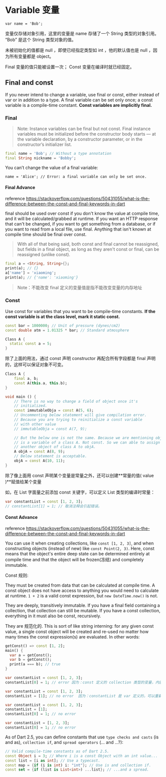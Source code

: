 # Variable 变量

`var name = 'Bob';`

变量仅存储对象引用，这里的变量是 name 存储了一个 String 类型的对象引用。 “Bob” 是这个 String 类型对象的值。

未被初始化的值都是 null ，即使已经指定类型如 int ，他的默认值也是 null ，因为所有变量都是 object。

Final 变量的值只能被设置一次； Const 变量在编译时就已经固定。

## Final and const

If you never intend to change a variable, use final or const, either instead of var or in addition to a type. A final variable can be set only once; a const variable is a compile-time constant. **Const variables are implicitly final.**

### Final

> Note: Instance variables can be final but not const. Final instance variables must be initialized before the constructor body starts — at the variable declaration, by a constructor parameter, or in the constructor’s initializer list.

```dart
final name = 'Bob'; // Without a type annotation
final String nickname = 'Bobby';
```

You can’t change the value of a final variable:

`name = 'Alice'; // Error: a final variable can only be set once.`



#### Final Advance

reference <https://stackoverflow.com/questions/50431055/what-is-the-difference-between-the-const-and-final-keywords-in-dart>

final should be used over const if you don't know the value at compile time, and it will be calculated/grabbed at runtime. If you want an HTTP response that can't be changed, if you want to get something from a database, or if you want to read from a local file, use final. Anything that isn't known at compile time should be final over const.

> With all of that being said, both const and final cannot be reassigned, but fields in a final object, as long as they aren't const or final, can be reassigned (unlike const).

```dart
final a = <String, String>{};
print(a); // {}
a['name'] = 'xiaoming';
print(a); // {'name': 'xiaoming'}
```

> Note：不能改变 final 定义的变量值是指不能改变变量的内存地址

### Const

Use const for variables that you want to be compile-time constants. **If the const variable is at the class level, mark it static const.** 

```dart
const bar = 1000000; // Unit of pressure (dynes/cm2)
const double atm = 1.01325 * bar; // Standard atmosphere
```

```dart
Class A {
  static const a = 5;
}
```

除了上面的用法，通过 const 声明 constructor 再配合所有字段都是 final 声明的，这样可以保证对象不可变。

```dart
Class A {
    final a, b;
    const A(this.a, this.b);
}

void main () {
    // There is no way to change a field of object once it's 
    // initialized.
    const immutableObja = const A(5, 6);
    // Uncommenting below statement will give compilation error.
    // Because you are trying to reinitialize a const variable
    // with other value
    // immutableObja = const A(7, 9);

    // But the below one is not the same. Because we are mentioning objA 
    // is a variable of a class A. Not const. So we can able to assign
    // another object of class A to objA.
    A objA = const A(8, 9);
    // Below statement is acceptable.
    objA = const A(10, 11);
}
```

除了像上面用 const 声明某个变量是常量之外，还可以创建**常量的值( value )**赋值给某个变量

如，在 List 字面量之前添加 const 关键字，可以定义 List 类型的编译时常量：

```dart
var constantList = const [1, 2, 3];
// constantList[1] = 1; // 取消注释会引起错误。
```

#### Const Advance

reference <https://stackoverflow.com/questions/50431055/what-is-the-difference-between-the-const-and-final-keywords-in-dart>

You can use it when creating collections, like `const [1, 2, 3]`, and when constructing objects (instead of new) like `const Point(2, 3)`. Here, const means that the object's entire deep state can be determined entirely at compile time and that the object will be frozen(冻结) and completely immutable.

Const 规则:

They must be created from data that can be calculated at compile time. A const object does not have access to anything you would need to calculate at runtime. `1 + 2` is a valid const expression, but `new DateTime.now()` is not.

They are deeply, transitively immutable. If you have a final field containing a collection, that collection can still be mutable. If you have a const collection, everything in it must also be const, recursively.

They are 规范化的. This is sort of like string interning: for any given const value, a single const object will be created and re-used no matter how many times the const expression(s) are evaluated. In other words:

```dart
getConst() => const [1, 2];
main() {
  var a = getConst();
  var b = getConst();
  print(a === b); // true
}
```

```dart
var constantList = const [1, 2, 3];
constantList[0] = 1; // error 因为：const 定义的 collection 类型的变量，内部的所有值都是 const
```

```dart
var constantList = const [1, 2, 3];
constantList = [1]; // no error  因为：constantList 是 var 定义的，可以重新赋值
```

```dart
var constantList = const [1, 2, 3];
constantList = [1];
constantList[0] = 1; // no error
```

```dart
var constantList = [1, 2, 3];
constantList[0] = 1; // no error
```

As of Dart 2.5, you can define constants that use `type checks and casts` (is and as), `collection if`, and `spread operators` (... and ...?):

```dart
// Valid compile-time constants as of Dart 2.5.
const Object i = 3; // Where i is a const Object with an int value...
const list = [i as int]; // Use a typecast.
const map = {if (i is int) i: "int"}; // Use is and collection if.
const set = {if (list is List<int>) ...list}; // ...and a spread.
```
